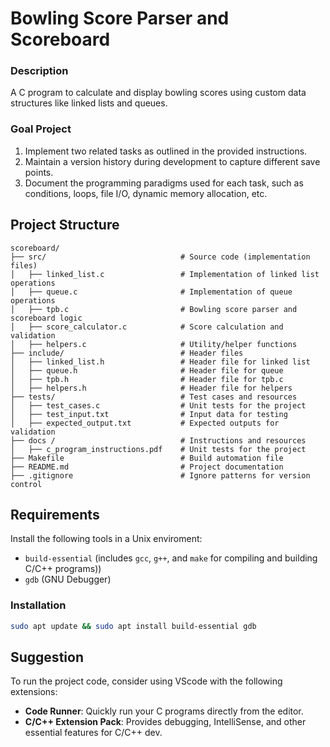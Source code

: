 # Bowling Score Parser and Scoreboard

### Description

A C program to calculate and display bowling scores using custom data structures like linked lists and queues.

### Goal Project

1. Implement two related tasks as outlined in the provided instructions.
2. Maintain a version history during development to capture different save points.
3. Document the programming paradigms used for each task, such as conditions, loops, file I/O, dynamic memory allocation, etc.

## Project Structure

```plaintext
scoreboard/
├── src/                              # Source code (implementation files)
│   ├── linked_list.c                 # Implementation of linked list operations
│   ├── queue.c                       # Implementation of queue operations
│   ├── tpb.c                         # Bowling score parser and scoreboard logic
│   ├── score_calculator.c            # Score calculation and validation
│   ├── helpers.c                     # Utility/helper functions
├── include/                          # Header files
│   ├── linked_list.h                 # Header file for linked list
│   ├── queue.h                       # Header file for queue
│   ├── tpb.h                         # Header file for tpb.c
│   ├── helpers.h                     # Header file for helpers
├── tests/                            # Test cases and resources
│   ├── test_cases.c                  # Unit tests for the project
│   ├── test_input.txt                # Input data for testing
│   ├── expected_output.txt           # Expected outputs for validation
├── docs /                            # Instructions and resources
│   ├── c_program_instructions.pdf    # Unit tests for the project
├── Makefile                          # Build automation file
├── README.md                         # Project documentation
├── .gitignore                        # Ignore patterns for version control

```

## Requirements

Install the following tools in a Unix enviroment:

- `build-essential` (includes `gcc`, `g++`, and `make` for compiling and building C/C++ programs))
- `gdb` (GNU Debugger)

### Installation

```bash
sudo apt update && sudo apt install build-essential gdb
```

## Suggestion

To run the project code, consider using VScode with the following extensions:

- **Code Runner**: Quickly run your C programs directly from the editor.
- **C/C++ Extension Pack**: Provides debugging, IntelliSense, and other essential features for C/C++ dev.

